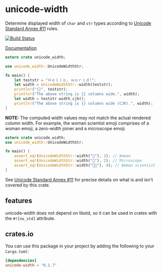 # unicode-width

Determine displayed width of `char` and `str` types according to
[Unicode Standard Annex #11][uax11] rules.

[uax11]: http://www.unicode.org/reports/tr11/

[![Build Status](https://travis-ci.org/unicode-rs/unicode-width.svg)](https://travis-ci.org/unicode-rs/unicode-width)

[Documentation](https://unicode-rs.github.io/unicode-width/unicode_width/index.html)

```rust
extern crate unicode_width;

use unicode_width::UnicodeWidthStr;

fn main() {
    let teststr = "Ｈｅｌｌｏ, ｗｏｒｌｄ!";
    let width = UnicodeWidthStr::width(teststr);
    println!("{}", teststr);
    println!("The above string is {} columns wide.", width);
    let width = teststr.width_cjk();
    println!("The above string is {} columns wide (CJK).", width);
}
```

**NOTE:** The computed width values may not match the actual rendered column
width. For example, the woman scientist emoji comprises of a woman emoji, a
zero-width joiner and a microscope emoji.

```rust
extern crate unicode_width;
use unicode_width::UnicodeWidthStr;

fn main() {
    assert_eq!(UnicodeWidthStr::width("👩"), 2); // Woman
    assert_eq!(UnicodeWidthStr::width("🔬"), 2); // Microscope
    assert_eq!(UnicodeWidthStr::width("👩‍🔬"), 4); // Woman scientist
}
```

See [Unicode Standard Annex #11][uax11] for precise details on what is and isn't
covered by this crate.

## features

unicode-width does not depend on libstd, so it can be used in crates
with the `#![no_std]` attribute.

## crates.io

You can use this package in your project by adding the following
to your `Cargo.toml`:

```toml
[dependencies]
unicode-width = "0.1.7"
```
